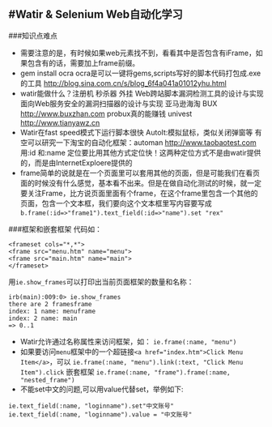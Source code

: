 #Watir & Selenium Web自动化学习
----------
###知识点难点
- 需要注意的是，有时候如果web元素找不到，看看其中是否包含有iFrame，如果包含有的话，需要加上frame前缀。  
- gem install ocra  ocra是可以一键将gems,scripts写好的脚本代码打包成.exe的工具 http://blog.sina.com.cn/s/blog_6f4a041a01012yhu.html  
- watir能做什么？注册机 秒杀器 外挂 Web跨站脚本漏洞检测工具的设计与实现 面向Web服务安全的漏洞扫描器的设计与实现 亚马逊海淘 BUX http://www.buxzhan.com probux真的能赚钱 univest http://www.tianyawz.cn
- Watir在fast speed模式下运行脚本很快
AutoIt:模拟鼠标，类似关闭弹窗等
有空可以研究一下淘宝的自动化框架：automan  http://www.taobaotest.com
用:id 和:name 定位要比用其他方式定位快！这两种定位方式不是由watir提供的，而是由InternetExploere提供的    
- frame简单的说就是在一个页面里可以套用其他的页面，但是可能我们在看页面的时候没有什么感觉，基本看不出来。但是在做自动化测试的时候，就一定要关注Frame，比方说页面里面有个frame，在这个frame里包含一个其他的页面，包含一个文本框，我们要向这个文本框里写内容要写成
`b.frame(:id=>"frame1").text_field(:id=>"name").set "rex"`

###框架和嵌套框架
代码如：

	<frameset cols="*,*">  
	<frame src="menu.htm" name="menu"> 
	<frame src="main.htm" name="main">
	</frameset>
用`ie.show_frames`可以打印出当前页面框架的数量和名称：

	irb(main):009:0> ie.show_frames
	there are 2 framesframe  
	index: 1 name: menuframe  
	index: 2 name: main
	=> 0..1
- Watir允许通过名称属性来访问框架，如：
`ie.frame(:name, "menu")`
- 如果要访问`menu`框架中的一个超链接`<a href="index.htm">Click Menu Item</a>`，可以
`ie.frame(:name, "menu").link(:text, "Click Menu Item").click`
嵌套框架
`ie.frame(:name, "frame").frame(:name, "nested_frame")`
- 不能set中文的问题,可以用value代替set，举例如下:

```
ie.text_field(:name, "loginname").set"中文账号" 
ie.text_field(:name, "loginname").value = "中文账号"
```
